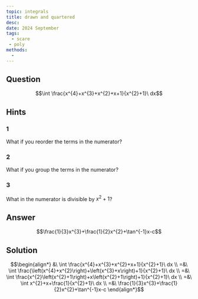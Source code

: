 ```yaml
---
topic: integrals
title: drawn and quartered
desc: 
date: 2024 September
tags:
  - scare
 - poly
methods:
  - 
---
```



## Question
```math
\int \frac{x^{4}+x^{3}+x^{2}+x+1}{x^{2}+1}\ dx
```


## Hints

### 1
What if you reorder the terms in the numerator?

### 2
What if you group the terms in the numerator?

### 3
What in the numerator is divisible by $x^2 + 1$?


## Answer
```math
\frac{1}{3}x^{3}+\frac{1}{2}x^{2}+\tan^{-1}x-c
```


## Solution

```math
\begin{align*}
  &\ \int \frac{x^{4}+x^{3}+x^{2}+x+1}{x^{2}+1}\ dx
  \\ =&\ \int \frac{\left(x^{4}+x^{2}\right)+\left(x^{3}+x\right)+1}{x^{2}+1}\ dx
  \\ =&\ \int \frac{x^{2}\left(x^{2}+1\right)+x\left(x^{2}+1\right)+1}{x^{2}+1}\ dx
  \\ =&\ \int x^{2}+x+\frac{1}{x^{2}+1}\ dx
  \\ =&\ \frac{1}{3}x^{3}+\frac{1}{2}x^{2}+\tan^{-1}x-c
\end{align*}
```
